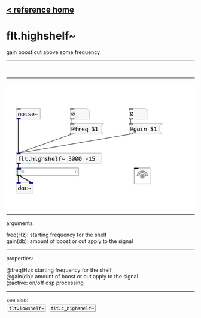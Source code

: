 [< reference home](index.html)
---

# flt.highshelf~


gain boost|cut above some frequency

---

<br>


---


![example](examples/flt.highshelf~-example.jpg)

---
arguments:

freq(Hz): starting
            frequency for the shelf<br>
gain(db): amount
            of boost or cut apply to the signal<br>

---
properties:

@freq(Hz): starting frequency for the shelf<br>
@gain(db): amount of boost or cut apply to the signal<br>
@active: on/off dsp
            processing<br>

---
see also:<br>
[![flt.lowshelf~](img/object_flt.lowshelf~.png)](flt.lowshelf~.html)
[![flt.c_highshelf~](img/object_flt.c_highshelf~.png)](flt.c_highshelf~.html)
